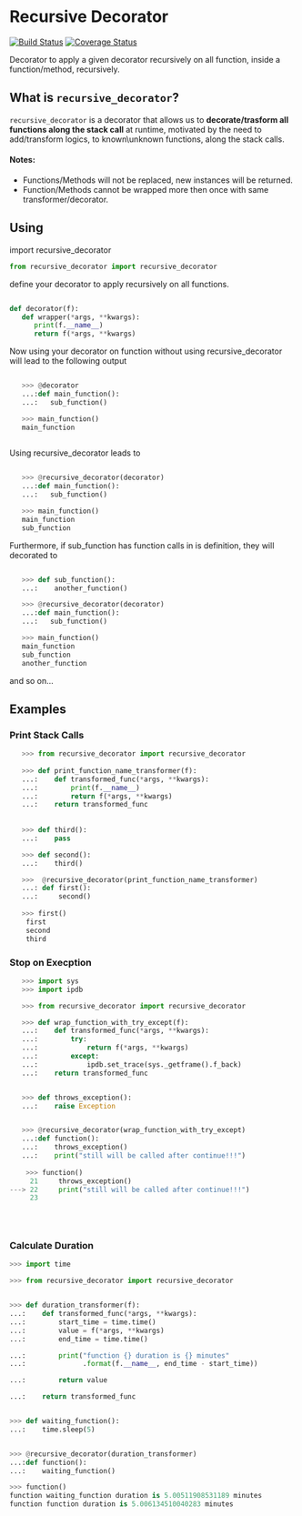 Recursive Decorator
==========================
[![Build Status](https://travis-ci.org/yakobu/recursive_decorator.svg?branch=master)](https://travis-ci.org/yakobu/recursive_decorator)
[![Coverage Status](https://coveralls.io/repos/github/yakobu/recursive_decorator/badge.svg?branch=master)](https://coveralls.io/github/yakobu/recursive_decorator?branch=master)

Decorator to apply a given decorator recursively on all function, inside a function/method, recursively.

What is ``recursive_decorator``?
----------------------------

``recursive_decorator`` is a decorator that allows us to **decorate/trasform all functions along the stack call** at runtime, motivated by the need to add/transform logics, to known\unknown functions, along the stack calls.

#### Notes:
* Functions/Methods will not be replaced, new instances will be returned.
* Function/Methods cannot be wrapped more then once with same transformer/decorator.


Using
---------
import recursive_decorator

```python
from recursive_decorator import recursive_decorator
```
define your decorator to apply recursively on all functions.

```python

def decorator(f):
   def wrapper(*args, **kwargs):
      print(f.__name__)
      return f(*args, **kwargs)
```

Now using your decorator on function without using recursive_decorator will lead to the following output

```python

   >>> @decorator
   ...:def main_function():
   ...:   sub_function()

   >>> main_function()
   main_function
  
```

Using recursive_decorator leads to

```python

   >>> @recursive_decorator(decorator)
   ...:def main_function():
   ...:   sub_function()

   >>> main_function()
   main_function
   sub_function

```

Furthermore, if sub_function has function calls in is definition, they will decorated to

```python

   >>> def sub_function():
   ...:    another_function()

   >>> @recursive_decorator(decorator)
   ...:def main_function():
   ...:   sub_function()

   >>> main_function()
   main_function
   sub_function
   another_function
```

and so on...


Examples
---------

### Print Stack Calls

```python
   >>> from recursive_decorator import recursive_decorator 
   
   >>> def print_function_name_transformer(f):
   ...:    def transformed_func(*args, **kwargs):
   ...:        print(f.__name__)
   ...:        return f(*args, **kwargs)
   ...:    return transformed_func
   
   
   >>> def third():
   ...:    pass

   >>> def second():
   ...:    third()

   >>>  @recursive_decorator(print_function_name_transformer)
   ...: def first():
   ...:     second()
   
   >>> first()
    first
    second
    third
```

### Stop on Execption

```python
   >>> import sys
   >>> import ipdb

   >>> from recursive_decorator import recursive_decorator

   >>> def wrap_function_with_try_except(f):
   ...:    def transformed_func(*args, **kwargs):
   ...:        try:
   ...:            return f(*args, **kwargs)
   ...:        except:
   ...:            ipdb.set_trace(sys._getframe().f_back)
   ...:    return transformed_func


   >>> def throws_exception():
   ...:    raise Exception


   >>> @recursive_decorator(wrap_function_with_try_except)
   ...:def function():
   ...:    throws_exception()
   ...:    print("still will be called after continue!!!")
 
    >>> function()
     21     throws_exception()
---> 22     print("still will be called after continue!!!")
     23 


   
   ```
   
### Calculate Duration
   
   ```python
   >>> import time

   >>> from recursive_decorator import recursive_decorator


   >>> def duration_transformer(f):
   ...:    def transformed_func(*args, **kwargs):
   ...:        start_time = time.time()
   ...:        value = f(*args, **kwargs)
   ...:        end_time = time.time()

   ...:        print("function {} duration is {} minutes"
   ...:              .format(f.__name__, end_time - start_time))

   ...:        return value

   ...:    return transformed_func


   >>> def waiting_function():
   ...:    time.sleep(5)


   >>> @recursive_decorator(duration_transformer)
   ...:def function():
   ...:    waiting_function()
   
   >>> function()
   function waiting_function duration is 5.00511908531189 minutes
   function function duration is 5.006134510040283 minutes

   
   
   ```
